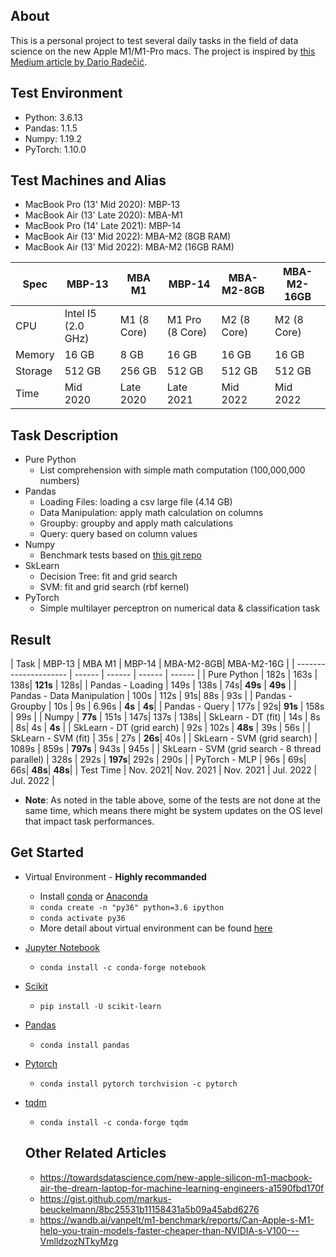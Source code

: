 ## About
This is a personal project to test several daily tasks in the field of data science on the new Apple M1/M1-Pro macs. The project is inspired by [
this Medium article by
Dario Radečić](https://towardsdatascience.com/are-the-new-m1-macbooks-any-good-for-data-science-lets-find-out-e61a01e8cad1).

## Test Environment
- Python: 3.6.13
- Pandas: 1.1.5
- Numpy: 1.19.2
- PyTorch: 1.10.0

## Test Machines and Alias
- MacBook Pro (13' Mid 2020): MBP-13
- MacBook Air (13' Late 2020): MBA-M1
- MacBook Pro (14' Late 2021): MBP-14
- MacBook Air (13' Mid 2022): MBA-M2 (8GB RAM)
- MacBook Air (13' Mid 2022): MBA-M2 (16GB RAM)

| Spec    | MBP-13 | MBA M1 | MBP-14 | MBA-M2-8GB| MBA-M2-16GB |
| ------- | -------------| ------------ | -------- | -------- |  -------- |
| CPU 	  | Intel I5 (2.0 GHz) | M1 (8 Core) | M1 Pro (8 Core) | M2 (8 Core) | M2 (8 Core) |
| Memory  | 16 GB	| 8 GB	| 16 GB | 16 GB |16 GB |
| Storage | 512 GB	| 256 GB | 512 GB | 512 GB|512 GB |
| Time    | Mid 2020 | Late 2020 | Late 2021 | Mid 2022 |Mid 2022 |


## Task Description
- Pure Python
	- List comprehension with simple math computation (100,000,000 numbers)
- Pandas
	- Loading Files: loading a csv large file (4.14 GB)
	- Data Manipulation: apply math calculation on columns
	- Groupby: groupby and apply math calculations
	- Query: query based on column values
- Numpy
	- Benchmark tests based on [this git repo](https://gist.github.com/markus-beuckelmann/8bc25531b11158431a5b09a45abd6276)
- SkLearn
	- Decision Tree: fit and grid search
	- SVM: fit and grid search (rbf kernel)
- PyTorch
	- Simple multilayer perceptron on numerical data & classification task

## Result

| Task       				| MBP-13 | MBA M1 | MBP-14 | MBA-M2-8GB| MBA-M2-16G |
| ---------------------		| ------ 	| ------ | ------ | ------ |
| Pure Python 			 	| 182s		| 163s | 138s| **121s** | 128s|
| Pandas - Loading   		| 149s		| 138s | 74s| **49s** | **49s** |
| Pandas - Data Manipulation | 100s 		| 112s | 91s|  88s | 93s |
| Pandas - Groupby 			| 10s   | 9s | 6.96s | **4s** | **4s**| 
| Pandas - Query   			| 177s 		| 92s| **91s** | 158s | 99s |
| Numpy   					| **77s** 	| 151s | 147s| 137s | 138s|
| SkLearn - DT (fit)		| 14s		| 8s | 8s| 4s | **4s** |
| SkLearn - DT (grid earch)	| 92s		| 102s | **48s** | 39s | 56s |
| SkLearn - SVM (fit) 		| 35s	 	| 27s | **26s**| 40s |
| SkLearn - SVM (grid search) | 1089s    | 859s | **797s** | 943s | 945s |
| SkLearn - SVM (grid search - 8 thread parallel) 		| 328s    | 292s | **197s**| 292s | 290s |
| PyTorch - MLP 			| 96s 		| 69s| 66s| **48s**| **48s**|
| Test Time	| Nov. 2021| Nov. 2021 | Nov. 2021 | Jul. 2022 | Jul. 2022 |





- **Note**: As noted in the table above, some of the tests are not done at the same time, which means there might be system updates on the OS level that impact task performances.

## Get Started
- Virtual Environment - **Highly recommanded**
	- Install [conda](https://docs.conda.io/projects/conda/en/latest/user-guide/install/macos.html) or [Anaconda](https://docs.anaconda.com/anaconda/install/index.html)
	- `conda create -n "py36" python=3.6 ipython`
	- `conda activate py36`
	- More detail about virtual environment can be found [here](https://stackoverflow.com/questions/56713744/how-to-create-conda-environment-with-specific-python-version)
- [Jupyter Notebook](https://jupyter.org/install)
	- `conda install -c conda-forge notebook`
- [Scikit](https://scikit-learn.org/stable/install.html)
	- `pip install -U scikit-learn`
- [Pandas](https://pandas.pydata.org/docs/getting_started/install.html)
	- `conda install pandas`
- [Pytorch](https://pytorch.org/get-started/locally)
	- `conda install pytorch torchvision -c pytorch`
- [tqdm](https://github.com/tqdm/tqdm)
	- `conda install -c conda-forge tqdm`


	## Other Related Articles
	- https://towardsdatascience.com/new-apple-silicon-m1-macbook-air-the-dream-laptop-for-machine-learning-engineers-a1590fbd170f
	- https://gist.github.com/markus-beuckelmann/8bc25531b11158431a5b09a45abd6276
	- https://wandb.ai/vanpelt/m1-benchmark/reports/Can-Apple-s-M1-help-you-train-models-faster-cheaper-than-NVIDIA-s-V100---VmlldzozNTkyMzg

